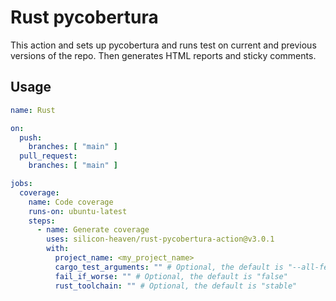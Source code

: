 # Rust pycobertura
This action and sets up pycobertura and runs test on current and previous versions of the repo. Then generates HTML
reports and sticky comments.

## Usage
```yaml
name: Rust

on:
  push:
    branches: [ "main" ]
  pull_request:
    branches: [ "main" ]

jobs:
  coverage:
    name: Code coverage
    runs-on: ubuntu-latest
    steps:
      - name: Generate coverage
        uses: silicon-heaven/rust-pycobertura-action@v3.0.1
        with:
          project_name: <my_project_name>
          cargo_test_arguments: "" # Optional, the default is "--all-features"
          fail_if_worse: "" # Optional, the default is "false"
          rust_toolchain: "" # Optional, the default is "stable"
```
